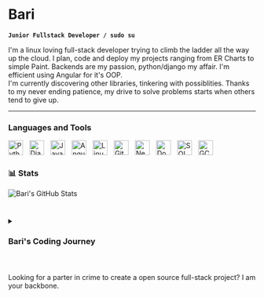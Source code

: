 # Bari 

**`Junior Fullstack Developer / sudo su`**

I'm a linux loving full-stack developer trying to climb the ladder all the way up the cloud. I plan, code and deploy my projects ranging from ER Charts to simple Paint. Backends are my passion, python/django my affair. I'm efficient using Angular for it's OOP. <br>
I'm currently discovering other libraries, tinkering with possiblities. Thanks to my never ending patience, my drive to solve problems starts when others tend to give up.

---

### Languages and Tools
<img align="left" alt="Python" width="30px" style="padding-right:10px;" src="https://cdn.jsdelivr.net/gh/devicons/devicon@latest/icons/python/python-original.svg"/>
<img align="left" alt="Django" width="30px" style="padding-right:10px;" src="https://cdn.jsdelivr.net/gh/devicons/devicon@latest/icons/django/django-plain.svg"/>
<img align="left" alt="JavaScript" width="30px" style="padding-right:10px;" src="https://cdn.jsdelivr.net/gh/devicons/devicon@latest/icons/javascript/javascript-original.svg"/>
<img align="left" alt="Angular" width="30px" style="padding-right:10px;" src="https://cdn.jsdelivr.net/gh/devicons/devicon@latest/icons/angular/angular-original.svg"/>
<img align="left" alt="Linux" width="30px" style="padding-right:10px;" src="https://cdn.jsdelivr.net/gh/devicons/devicon@latest/icons/linux/linux-original.svg"/>
<img align="left" alt="Git" width="30px" style="padding-right:10px;" src="https://cdn.jsdelivr.net/gh/devicons/devicon@latest/icons/git/git-original.svg"/>
<img align="left" alt="Neovim" width="30px" style="padding-right:10px;" src="https://cdn.jsdelivr.net/gh/devicons/devicon@latest/icons/neovim/neovim-original.svg"/>
<img align="left" alt="Docker" width="30px" style="padding-right:10px;" src="https://cdn.jsdelivr.net/gh/devicons/devicon@latest/icons/docker/docker-plain.svg"/>
<img align="left" alt="SQL" width="30px" style="padding-right:10px;" src="https://cdn.jsdelivr.net/gh/devicons/devicon@latest/icons/azuresqldatabase/azuresqldatabase-original.svg"/>
<img align="left" alt="GCP" width="30px" style="padding-right:10px;" src="https://cdn.jsdelivr.net/gh/devicons/devicon@latest/icons/googlecloud/googlecloud-original.svg"/>
<br />

#

### 📊 Stats
![Bari's GitHub Stats](https://github-readme-stats.vercel.app/api?username=Khroxx&show_icons=true&theme=merko)

#

<details>
  <summary><h3>Bari's Coding Journey</h3></summary>
  As a young kid i started gaming and quickly wanted to create my own world. Yeah that did not end well, I was 11. Later in school, as we got IT lessons presented, I immediately started to feel at home. After my 8 year long journey in the german army i finally started to take Coding serious and began typing out my hearts desire. endless days and nights filled with joy, loud typing and problems to solve. 
</details>

#

Looking for a parter in crime to create a open source full-stack project? I am your backbone.
